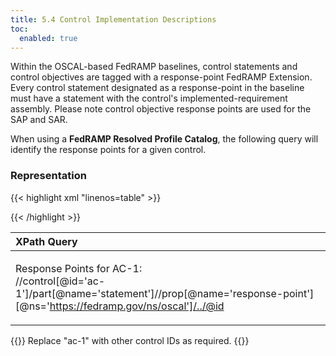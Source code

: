 ```yaml
---
title: 5.4 Control Implementation Descriptions
toc:
  enabled: true
---
```


Within the OSCAL-based FedRAMP baselines, control statements and control objectives are tagged with a response-point FedRAMP Extension. Every control statement designated as a response-point in the baseline must have a statement with the control's implemented-requirement assembly. Please note control objective response points are used for the SAP and SAR. 

When using a **FedRAMP Resolved Profile Catalog**, the following query will identify the response points for a given control.

### **Representation**

{{< highlight xml "linenos=table" >}}
<!-- system-implementation -->
<control-implementation>
    <implemented-requirement uuid="uuid-value" control-id="ac-1">
        <prop name="planned-completion-date" 
                                    ns="https://fedramp.gov/ns/oscal" value="2021-01-01Z"/>
        <prop name="implementation-status" 
                                ns="https://fedramp.gov/ns/oscal" value="implemented" />
        <prop name="implementation-status"
                                ns="https://fedramp.gov/ns/oscal" value="partial" />
        <prop name="implementation-status" 
                                ns="https://fedramp.gov/ns/oscal" value="planned" />
        <prop name="implementation-status" 
                                ns="https://fedramp.gov/ns/oscal" value="not-applicable"/>      
    <!-- responsible-role -->
</control-implementation>
<!-- back-matter -->
{{< /highlight >}}



|**XPath Query**|
| :- |
|<p>Response Points for AC-1:<br>//control[@id='ac-1']/part[@name='statement']//prop[@name='response-point'][@ns='https://fedramp.gov/ns/oscal']/../@id</p><p></p>|



{{<callout>}}
Replace "ac-1" with other control IDs as required.
{{</callout>}}